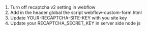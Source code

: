 1. Turn off recaptcha v2 setting in webflow
2. Add in the header global the script webflow-custom-form.html
3. Update YOUR-RECAPTCHA-SITE-KEY with you site key
4. Update your RECAPTCHA_SECRET_KEY in server side node js
